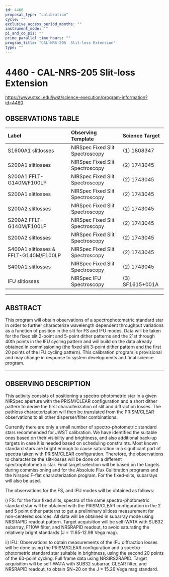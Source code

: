 ```yaml
---
id: 4460
proposal_type: "calibration"
cycle: ""
exclusive_access_period_months: ""
instrument_mode: ""
pi_and_co_pis: ""
prime_parallel_time_hours: ""
program_title: "CAL-NRS-205  Slit-loss Extension"
type: ""
---
```

# 4460 - CAL-NRS-205  Slit-loss Extension
https://www.stsci.edu/jwst/science-execution/program-information?id=4460
## OBSERVATIONS TABLE
| Label                                   | Observing Template                  | Science Target      |
| :-------------------------------------- | :---------------------------------- | :------------------ |
| S1600A1 slitlosses                      | NIRSpec Fixed Slit Spectroscopy     | (1) 1808347         |
| S200A1 slitlosses                       | NIRSpec Fixed Slit Spectroscopy     | (2) 1743045         |
| S200A1 FFLT-G140M/F100LP                | NIRSpec Fixed Slit Spectroscopy     | (2) 1743045         |
| S200A1 slitlosses                       | NIRSpec Fixed Slit Spectroscopy     | (2) 1743045         |
| S200A2 slitlosses                       | NIRSpec Fixed Slit Spectroscopy     | (2) 1743045         |
| S200A2 FFLT-G140M/F100LP                | NIRSpec Fixed Slit Spectroscopy     | (2) 1743045         |
| S200A2 slitlosses                       | NIRSpec Fixed Slit Spectroscopy     | (2) 1743045         |
| S400A1 slitlosses & FFLT-G140M/F100LP | NIRSpec Fixed Slit Spectroscopy     | (2) 1743045         |
| S400A1 slitlosses                       | NIRSpec Fixed Slit Spectroscopy     | (2) 1743045         |
| IFU slitlosses                          | NIRSpec IFU Spectroscopy            | (3) SF1615+001A     |

---

## ABSTRACT

This program will obtain observations of a spectrophotometric standard star in order to further characterize wavelength dependent throughput variations as a function of position in the slit for FS and IFU modes. Data will be taken for the fixed slit 2-point and 5-point dither patterns and the 21st through 40th points in the IFU cycling pattern and will build on the data already obtained in commissioning (the fixed slit 3-point dither pattern and the first 20 points of the IFU cycling pattern).
This calibration program is provisional and may change in response to system developments and final science program.

---

## OBSERVING DESCRIPTION

This activity consists of positioning a spectro-photometric star in a given NIRSpec aperture with the PRISM/CLEAR configuration and a short dither pattern to derive the first characterization of slit and diffraction losses. The pathloss characterization will then be translated from the PRISM/CLEAR observations to all other disperser/filter combinations.

Currently there are only a small number of spectro-photometric standard stars recommended for JWST calibration. We have identified the suitable ones based on their visibility and brightness, and also additional back-up targets in case it is needed based on scheduling constraints. Most known standard stars are bright enough to cause saturation in a significant part of spectra taken with PRISM/CLEAR configuration. Therefore, the observations to characterize the slit-losses will be done on a different spectrophotometric star. Final target selection will be based on the targets during commissioning and for the Absolute Flux Calibration programs and the Nirspec F-flat characterization program. For the fixed-slits, subarrays will also be used.

The observations for the FS, and IFU modes will be obtained as follows:

i) FS: for the four fixed slits, spectra of the same spectro-photometric standard star will be obtained with the PRISM/CLEAR configuration in the 2 and 5 point dither patterns to get a preliminary slitloss measurement for non-centered sources. All data will be obtained in subarray mode using NRSRAPID readout pattern. Target acquisition will be self-WATA with SUB32 subarray, F110W filter, and NRSRAPID readout, to avoid saturating the relatively bright standards (J = 11.65-12.98 Vega mag).

ii) IFU: Observations to obtain measurements of the IFU diffraction losses will be done using the PRISM/CLEAR configuration and a spectro-photometric standard star suitable in brightness, using the second 20 points of the 60-point cycling. Full frame data using NRSIRS2RAPID. Target acquisition will be self-WATA with SUB32 subarrar, CLEAR filter, and NRSRAPID readout, to obtain SN~20 on the J = 15.26 Vega mag standard.